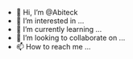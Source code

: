 - 👋 Hi, I’m @Abiteck
- 👀 I’m interested in ...
- 🌱 I’m currently learning ...
- 💞️ I’m looking to collaborate on ...
- 📫 How to reach me ...

<!---
Abiteck/Abiteck is a ✨ special ✨ repository because its `README.md` (this file) appears on your GitHub profile.
You can click the Preview link to take a look at your changes.
--->
